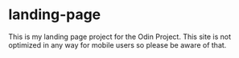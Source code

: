 # landing-page

This is my landing page project for the Odin Project. 
This site is not optimized in any way for mobile users so please be aware of that.
